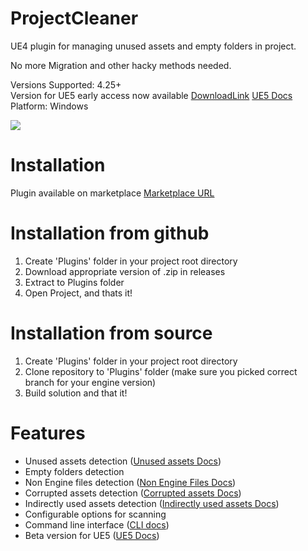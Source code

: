 # ProjectCleaner
UE4 plugin for managing unused assets and empty folders in project.

No more Migration and other hacky methods needed.

Versions Supported: 4.25+<br>
Version for UE5 early access now available [DownloadLink](https://github.com/ashe23/ProjectCleaner/releases/download/v1.5/ProjectCleaner5ea.zip) [UE5 Docs](https://github.com/ashe23/ProjectCleaner/wiki/Unreal-Engine-5-Support)
Platform: Windows

<img src="https://user-images.githubusercontent.com/8270558/130083020-6fa213fd-c39d-41b4-bbca-a8c9f8a635c6.png" />

  
[comment]: <img src="https://user-images.githubusercontent.com/8270558/124383180-07feff80-dcdc-11eb-90b7-ffbf4a770cbf.png" width="600" height="320" />

# Installation
Plugin available on marketplace [Marketplace URL](https://www.unrealengine.com/marketplace/en-US/product/4d7f5dc837fc4b009bb91e678adf9fd0)

# Installation from github
1) Create 'Plugins' folder in your project root directory
2) Download appropriate version of .zip in releases
3) Extract to Plugins folder
4) Open Project, and thats it!

# Installation from source
1) Create 'Plugins' folder in your project root directory
2) Clone repository to 'Plugins' folder (make sure you picked correct branch for your engine version)
3) Build solution and that it!

# Features
* Unused assets detection ([Unused assets Docs](https://github.com/ashe23/ProjectCleaner/wiki/Unused-assets))
* Empty folders detection
* Non Engine files detection ([Non Engine Files Docs](https://github.com/ashe23/ProjectCleaner/wiki/Non-Engine-Files))
* Corrupted assets detection ([Corrupted assets Docs](https://github.com/ashe23/ProjectCleaner/wiki/Corrupted-Assets))
* Indirectly used assets detection ([Indirectly used assets Docs](https://github.com/ashe23/ProjectCleaner/wiki/Indirectly-used-assets))
* Configurable options for scanning
* Command line interface ([CLI docs](https://github.com/ashe23/ProjectCleaner/wiki/Command-line-interface))
* Beta version for UE5 ([UE5 Docs](https://github.com/ashe23/ProjectCleaner/wiki/Unreal-Engine-5-Support))
